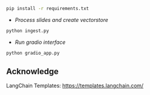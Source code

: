 
```bash
pip install -r requirements.txt
```
* *Process slides and create vectorstore*
```bash
python ingest.py
```
* *Run gradio interface*
```bash
python gradio_app.py
```

## Acknowledge
LangChain Templates: https://templates.langchain.com/